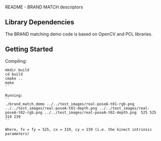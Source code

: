 README - BRAND MATCH descriptors 

Library Dependencies
----------------------------------------

The BRAND matching demo code is based on OpenCV and PCL libraries.

Getting Started
----------------------------------------

Compiling:

```
mkdir build
cd build
cmake ..
make
``

Running:
``
./brand_match_demo ../../test_images/real-poseA-t01-rgb.png ../../test_images/real-poseA-t01-depth.png ../../test_images/real-poseA-t02-rgb.png ../../test_images/real-poseA-t02-depth.png  525 525 319 239
``

Where, fx = fy = 525, cx = 319, cy = 239 (i.e. the kinect intrinsic parameters)
